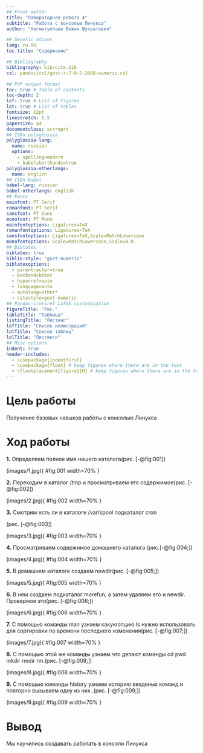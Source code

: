 ```yaml
---
## Front matter
title: "Лабораторная работа 4"
subtitle: "Работа с консолью Линукса"
author: "Негматуллаев Бежан Шухратович"

## Generic otions
lang: ru-RU
toc-title: "Содержание"

## Bibliography
bibliography: bib/cite.bib
csl: pandoc/csl/gost-r-7-0-5-2008-numeric.csl

## Pdf output format
toc: true # Table of contents
toc-depth: 2
lof: true # List of figures
lot: true # List of tables
fontsize: 12pt
linestretch: 1.5
papersize: a4
documentclass: scrreprt
## I18n polyglossia
polyglossia-lang:
  name: russian
  options:
	- spelling=modern
	- babelshorthands=true
polyglossia-otherlangs:
  name: english
## I18n babel
babel-lang: russian
babel-otherlangs: english
## Fonts
mainfont: PT Serif
romanfont: PT Serif
sansfont: PT Sans
monofont: PT Mono
mainfontoptions: Ligatures=TeX
romanfontoptions: Ligatures=TeX
sansfontoptions: Ligatures=TeX,Scale=MatchLowercase
monofontoptions: Scale=MatchLowercase,Scale=0.9
## Biblatex
biblatex: true
biblio-style: "gost-numeric"
biblatexoptions:
  - parentracker=true
  - backend=biber
  - hyperref=auto
  - language=auto
  - autolang=other*
  - citestyle=gost-numeric
## Pandoc-crossref LaTeX customization
figureTitle: "Рис."
tableTitle: "Таблица"
listingTitle: "Листинг"
lofTitle: "Список иллюстраций"
lotTitle: "Список таблиц"
lolTitle: "Листинги"
## Misc options
indent: true
header-includes:
  - \usepackage{indentfirst}
  - \usepackage{float} # keep figures where there are in the text
  - \floatplacement{figure}{H} # keep figures where there are in the text
---
```


# Цель работы

Получение базовых навыков работы с консолью Линукса


# Ход работы

**1.**
Определяем полное имя нашего каталога(рис. [-@fig:001])

(images/1.jpg){ #fig:001 width=70% }

**2.**
Переходим в каталог /tmp и просматриваем его содержимое(рис. [-@fig:002])

(images/2.jpg){ #fig:002 width=70% }


**3.**
Смотрим есть ли в каталоге /var/spool подкаталог cron

(рис. [-@fig:003])

(images/3.jpg){ #fig:003 width=70% }

**4.**
Просматриваем содержимое домашнего каталога (рис.[-@fig:004;])

(images/4.jpg){ #fig:004 width=70% }

**5.**
В домашнем каталоге создаем newdir(рис. [-@fig:005;])

(images/5.jpg){ #fig:005 width=70% }

**6.**
В нем создаем подкаталог morefun, а затем удаляем его и newdir. Проверяем это(рис. [-@fig:006;])

(images/6.jpg){ #fig:006 width=70% }

**7.**
С помощью команды man узнаем какуюопцию ls нужно использовать для сортировки по
времени последнего изменения(рис. [-@fig:007;])

(images/7.jpg){ #fig:007 width=70% }

**8.**
 С помощью этой же команды узнаем что делают команды cd pwd mkdir rmdir rm.(рис. [-@fig:008;])

(images/8.jpg){ #fig:008 width=70% }

**9.**
 С помощью команды history узнаем историю введеных команд и повторно вызываем одну
из них..(рис. [-@fig:009;])

(images/9.jpg){ #fig:009 width=70% }

# Вывод

Мы научились создавать работать в консоли Линукса



